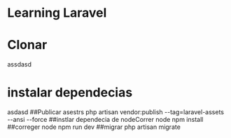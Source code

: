 
# Learning Laravel

# Clonar
assdasd
# instalar dependecias
asdasd
##Publicar asestrs
php artisan vendor:publish --tag=laravel-assets --ansi --force
##instlar dependecia de nodeCorrer node
npm install
##correger node
npm run dev
##migrar
php artisan migrate
